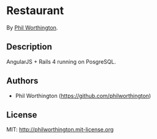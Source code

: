 # Restaurant

By [Phil Worthington](https://github.com/philworthington).


## Description
AngularJS + Rails 4 running on PosgreSQL.


## Authors

* Phil Worthington (https://github.com/philworthington)


## License

MIT: http://philworthington.mit-license.org

